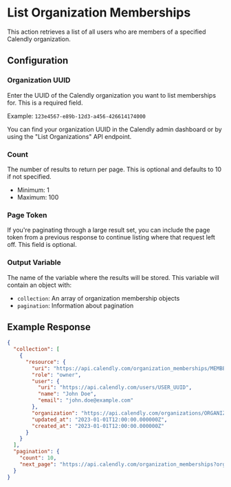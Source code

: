 # List Organization Memberships

This action retrieves a list of all users who are members of a specified Calendly organization.

## Configuration

### Organization UUID
Enter the UUID of the Calendly organization you want to list memberships for. This is a required field.

Example: `123e4567-e89b-12d3-a456-426614174000`

You can find your organization UUID in the Calendly admin dashboard or by using the "List Organizations" API endpoint.

### Count
The number of results to return per page. This is optional and defaults to 10 if not specified.

- Minimum: 1
- Maximum: 100

### Page Token
If you're paginating through a large result set, you can include the page token from a previous response to continue listing where that request left off. This field is optional.

### Output Variable
The name of the variable where the results will be stored. This variable will contain an object with:
- `collection`: An array of organization membership objects
- `pagination`: Information about pagination

## Example Response

```json
{
  "collection": [
    {
      "resource": {
        "uri": "https://api.calendly.com/organization_memberships/MEMBERSHIP_UUID",
        "role": "owner",
        "user": {
          "uri": "https://api.calendly.com/users/USER_UUID",
          "name": "John Doe",
          "email": "john.doe@example.com"
        },
        "organization": "https://api.calendly.com/organizations/ORGANIZATION_UUID",
        "updated_at": "2023-01-01T12:00:00.000000Z",
        "created_at": "2023-01-01T12:00:00.000000Z"
      }
    }
  ],
  "pagination": {
    "count": 10,
    "next_page": "https://api.calendly.com/organization_memberships?organization=ORGANIZATION_UUID&count=10&page_token=NEXT_PAGE_TOKEN"
  }
}
```